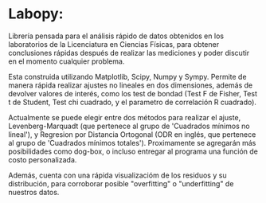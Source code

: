 # Labopy:
Librería pensada para el análisis rápido de datos obtenidos en los laboratorios de la Licenciatura en Ciencias Físicas, para obtener conclusiones rápidas después de realizar las mediciones y poder discutir en el momento cualquier problema.

Esta construida utilizando Matplotlib, Scipy, Numpy y Sympy. Permite de manera rápida realizar ajustes no lineales en dos dimensiones, además de devolver valores de interés, como los test de bondad (Test F de Fisher, Test t de Student, Test chi cuadrado, y el parametro de correlación R cuadrado). 

Actualmente se puede elegir entre dos métodos para realizar el ajuste, Levenberg-Marquadt (que pertenece al grupo de 'Cuadrados mínimos no lineal'), y Regresion por Distancia Ortogonal (ODR en inglés, que pertenece al grupo de 'Cuadrados mínimos totales'). Proximamente se agregarán más posibilidades como dog-box, o incluso entregar al programa una función de costo personalizada.

Además, cuenta con una rápida visualizacióm de los residuos y su distribución, para corroborar posible "overfitting" o "underfitting" de nuestros datos.
